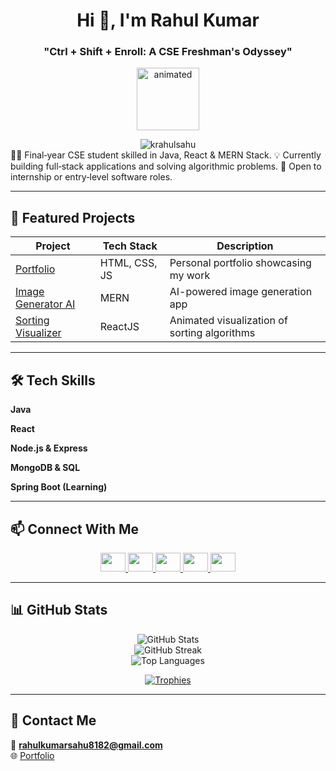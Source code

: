 <h1 align="center">Hi 👋, I'm Rahul Kumar</h1>
<h3 align="center">"Ctrl + Shift + Enroll: A CSE Freshman's Odyssey"</h3>
<p align="center">
  <img src="https://media.tenor.com/9UERneabKX8AAAAi/ff-logo.gif" alt="animated" width="100" />
</p>

<div align="center">
  <img src="https://komarev.com/ghpvc/?username=krahulsahu&label=Profile%20views&color=0e75b6&style=flat" alt="krahulsahu" />
</div>

<div class="about-card">
  🧑‍💻 Final‑year CSE student skilled in Java, React & MERN Stack.  
  💡 Currently building full‑stack applications and solving algorithmic problems.  
  📌 Open to internship or entry‑level software roles.
</div>

---

## 🚀 Featured Projects

| Project | Tech Stack | Description |
|--------|------------|-------------|
| [Portfolio](https://krahulsahu.github.io/MyPortfolio/) | HTML, CSS, JS | Personal portfolio showcasing my work |
| [Image Generator AI](https://text-to-image-ai-frontend.onrender.com/) | MERN | AI-powered image generation app |
| [Sorting Visualizer](https://github.com/krahulsahu/React_Sorting_Visualizer) | ReactJS | Animated visualization of sorting algorithms |

---

## 🛠️ Tech Skills

**Java**  
<div class="progress-bar"><span style="width:85%"></span></div>

**React**  
<div class="progress-bar"><span style="width:75%"></span></div>

**Node.js & Express**  
<div class="progress-bar"><span style="width:70%"></span></div>

**MongoDB & SQL**  
<div class="progress-bar"><span style="width:65%"></span></div>

**Spring Boot (Learning)**  
<div class="progress-bar"><span style="width:50%"></span></div>

---

## 📫 Connect With Me

<div align="center" class="social-icons">
  <a href="https://www.linkedin.com/in/rahul-k-22839a1a1/" target="_blank">
    <img src="https://raw.githubusercontent.com/rahuldkjain/github-profile-readme-generator/master/src/images/icons/Social/linked-in-alt.svg" height="30" width="40" />
  </a>
  <a href="https://www.facebook.com/rahulksahu8182" target="_blank">
    <img src="https://raw.githubusercontent.com/rahuldkjain/github-profile-readme-generator/master/src/images/icons/Social/facebook.svg" height="30" width="40" />
  </a>
  <a href="https://www.instagram.com/krahulsahu/" target="_blank">
    <img src="https://raw.githubusercontent.com/rahuldkjain/github-profile-readme-generator/master/src/images/icons/Social/instagram.svg" height="30" width="40" />
  </a>
  <a href="https://leetcode.com/krahulsahu/" target="_blank">
    <img src="https://raw.githubusercontent.com/rahuldkjain/github-profile-readme-generator/master/src/images/icons/Social/leet-code.svg" height="30" width="40" />
  </a>
  <a href="https://auth.geeksforgeeks.org/user/krahulsahu/practice" target="_blank">
    <img src="https://raw.githubusercontent.com/rahuldkjain/github-profile-readme-generator/master/src/images/icons/Social/geeks-for-geeks.svg" height="30" width="40" />
  </a>
</div>

---

## 📊 GitHub Stats

<p align="center">
  <img src="https://github-readme-stats.vercel.app/api?username=krahulsahu&show_icons=true&locale=en" alt="GitHub Stats" />
  <br/>
  <img src="https://github-readme-streak-stats.herokuapp.com/?user=krahulsahu" alt="GitHub Streak" />
  <br/>
  <img src="https://github-readme-stats.vercel.app/api/top-langs?username=krahulsahu&show_icons=true&locale=en&layout=compact" alt="Top Languages" />
</p>

<p align="center">
  <a href="https://github.com/ryo-ma/github-profile-trophy">
    <img src="https://github-profile-trophy.vercel.app/?username=krahulsahu&margin-w=15" alt="Trophies" />
  </a>
</p>

---

## 🔗 Contact Me
📧 **rahulkumarsahu8182@gmail.com**  
🌐 [Portfolio](https://rahul-amber.vercel.app/)

